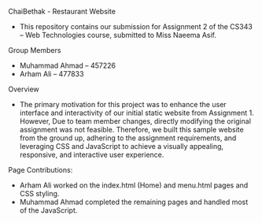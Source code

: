 ChaiBethak - Restaurant Website

- This repository contains our submission for Assignment 2 of the CS343 – Web Technologies course, submitted to Miss Naeema Asif.

Group Members

- Muhammad Ahmad – 457226
- Arham Ali – 477833

Overview
- The primary motivation for this project was to enhance the user interface and interactivity of our initial static website from Assignment 1. 
However, Due to team member changes, directly modifying the original assignment was not feasible. 
Therefore, we built this sample website from the ground up, adhering to the assignment requirements, and leveraging CSS and JavaScript to achieve a visually appealing, responsive, and interactive user experience.

Page Contributions:
- Arham Ali worked on the index.html (Home) and menu.html pages and CSS styling.
- Muhammad Ahmad completed the remaining pages and handled most of the JavaScript.

